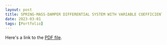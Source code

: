 ```yaml
---
layout: post
title: SPRING-MASS-DAMPER DIFFERENTIAL SYSTEM WITH VARIABLE COEFFICIENTS
date: 2023-03-01
tags: [Portfolio]
---
```


Here's a link to the [PDF file](/assets/img/MA345Report.pdf).
